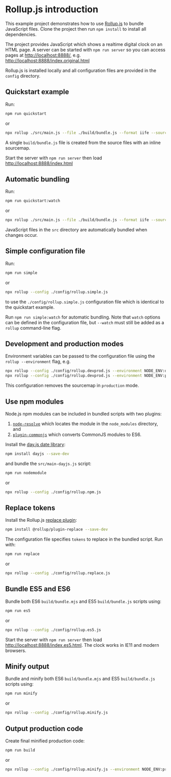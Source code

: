 # Rollup.js introduction

This example project demonstrates how to use [Rollup.js](https://rollupjs.org/) to bundle JavaScript files. Clone the project then run `npm install` to install all dependencies.

The project provides JavaScript which shows a realtime digital clock on an HTML page. A server can be started with `npm run server` so you can access pages at <http://localhost:8888/>, e.g. <http://localhost:8888/index.original.html>

Rollup.js is installed locally and all configuration files are provided in the `config` directory.


## Quickstart example

Run:

```bash
npm run quickstart
```

or

```bash
npx rollup ./src/main.js --file ./build/bundle.js --format iife --sourcemap inline
```

A single `build/bundle.js` file is created from the source files with an inline sourcemap.

Start the server with `npm run server` then load <http://localhost:8888/index.html>


## Automatic bundling

Run:

```bash
npm run quickstart:watch
```

or

```bash
npx rollup ./src/main.js --file ./build/bundle.js --format iife --sourcemap inline --watch --no-watch.clearScreen
```

JavaScript files in the `src` directory are automatically bundled when changes occur.


## Simple configuration file

Run:

```bash
npm run simple
```

or

```bash
npx rollup --config ./config/rollup.simple.js
```

to use the `./config/rollup.simple.js` configuration file which is identical to the quickstart example.

Run `npm run simple:watch` for automatic bundling. Note that `watch` options can be defined in the configuration file, but `--watch` must still be added as a `rollup` command-line flag.


## Development and production modes

Environment variables can be passed to the configuration file using the `rollup --environment` flag, e.g.

```bash
npx rollup --config ./config/rollup.devprod.js --environment NODE_ENV:development
npx rollup --config ./config/rollup.devprod.js --environment NODE_ENV:production
```

This configuration removes the sourcemap in `production` mode.


## Use npm modules

Node.js npm modules can be included in bundled scripts with two plugins:

1. [`node-resolve`](https://github.com/rollup/plugins/tree/master/packages/node-resolve) which locates the module in the `node_modules` directory, and
1. [`plugin-commonjs`](https://github.com/rollup/plugins/tree/master/packages/commonjs) which converts CommonJS modules to ES6.

Install the [day.js date library](https://day.js.org/):

```bash
npm install dayjs --save-dev
```

and bundle the `src/main-dayjs.js` script:

```bash
npm run nodemodule
```

or

```bash
npx rollup --config ./config/rollup.npm.js
```


## Replace tokens

Install the Rollup.js [replace plugin](https://github.com/rollup/plugins/tree/master/packages/replace):

```bash
npm install @rollup/plugin-replace --save-dev
```

The configuration file specifies `tokens` to replace in the bundled script. Run with:

```bash
npm run replace
```

or

```bash
npx rollup --config ./config/rollup.replace.js
```


## Bundle ES5 and ES6

Bundle both ES6 `build/bundle.mjs` and ES5 `build/bundle.js` scripts using:

```bash
npm run es5
```

or

```bash
npx rollup --config ./config/rollup.es5.js
```

Start the server with `npm run server` then load <http://localhost:8888/index.es5.html>. The clock works in IE11 and modern browsers.


## Minify output

Bundle and minify both ES6 `build/bundle.mjs` and ES5 `build/bundle.js` scripts using:

```bash
npm run minify
```

or

```bash
npx rollup --config ./config/rollup.minify.js
```


## Output production code

Create final minified production code:

```bash
npm run build
```

or

```bash
npx rollup --config ./config/rollup.minify.js --environment NODE_ENV:production
```
